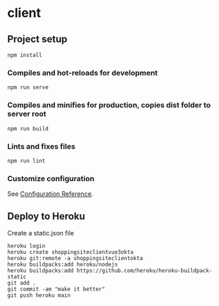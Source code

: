 # client

## Project setup

```
npm install
```

### Compiles and hot-reloads for development

```
npm run serve
```

### Compiles and minifies for production, copies dist folder to server root

```
npm run build
```

### Lints and fixes files

```
npm run lint
```

### Customize configuration

See [Configuration Reference](https://cli.vuejs.org/config/).

## Deploy to Heroku

Create a static.json file

```
heroku login
heroku create shoppingsiteclientvue3okta
heroku git:remote -a shoppingsiteclientokta
heroku buildpacks:add heroku/nodejs
heroku buildpacks:add https://github.com/heroku/heroku-buildpack-static
git add .
git commit -am "make it better"
git push heroku main
```
